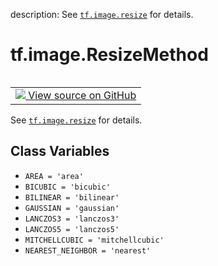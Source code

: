 description: See <a href="../../tf/image/resize.md"><code>tf.image.resize</code></a> for details.

<div itemscope itemtype="http://developers.google.com/ReferenceObject">
<meta itemprop="name" content="tf.image.ResizeMethod" />
<meta itemprop="path" content="Stable" />
<meta itemprop="property" content="AREA"/>
<meta itemprop="property" content="BICUBIC"/>
<meta itemprop="property" content="BILINEAR"/>
<meta itemprop="property" content="GAUSSIAN"/>
<meta itemprop="property" content="LANCZOS3"/>
<meta itemprop="property" content="LANCZOS5"/>
<meta itemprop="property" content="MITCHELLCUBIC"/>
<meta itemprop="property" content="NEAREST_NEIGHBOR"/>
</div>

# tf.image.ResizeMethod

<!-- Insert buttons and diff -->

<table class="tfo-notebook-buttons tfo-api nocontent" align="left">
<td>
  <a target="_blank" href="https://github.com/tensorflow/tensorflow/blob/r2.4/tensorflow/python/ops/image_ops_impl.py#L1295-L1304">
    <img src="https://www.tensorflow.org/images/GitHub-Mark-32px.png" />
    View source on GitHub
  </a>
</td>
</table>



See <a href="../../tf/image/resize.md"><code>tf.image.resize</code></a> for details.

<!-- Placeholder for "Used in" -->


## Class Variables

* `AREA = 'area'` <a id="AREA"></a>
* `BICUBIC = 'bicubic'` <a id="BICUBIC"></a>
* `BILINEAR = 'bilinear'` <a id="BILINEAR"></a>
* `GAUSSIAN = 'gaussian'` <a id="GAUSSIAN"></a>
* `LANCZOS3 = 'lanczos3'` <a id="LANCZOS3"></a>
* `LANCZOS5 = 'lanczos5'` <a id="LANCZOS5"></a>
* `MITCHELLCUBIC = 'mitchellcubic'` <a id="MITCHELLCUBIC"></a>
* `NEAREST_NEIGHBOR = 'nearest'` <a id="NEAREST_NEIGHBOR"></a>
